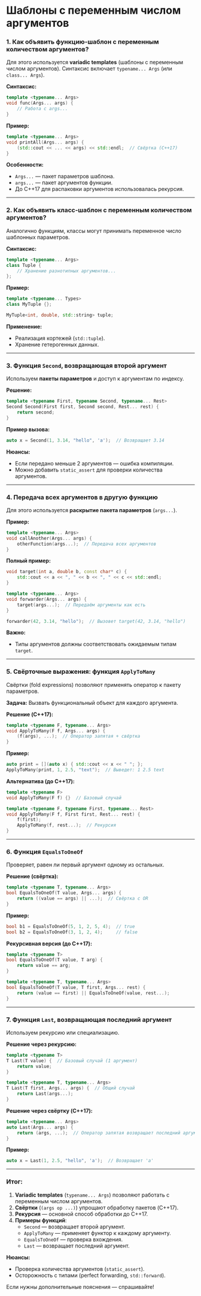 # Шаблоны с переменным числом аргументов

### 1. Как объявить функцию-шаблон с переменным количеством аргументов?
Для этого используется **variadic templates** (шаблоны с переменным числом аргументов). Синтаксис включает `typename... Args` (или `class... Args`).

**Синтаксис:**
```cpp
template <typename... Args>
void func(Args... args) {
    // Работа с args...
}
```  

**Пример:**
```cpp
template <typename... Args>
void printAll(Args... args) {
    (std::cout << ... << args) << std::endl;  // Свёртка (C++17)
}
```  

**Особенности:**
- `Args...` — пакет параметров шаблона.
- `args...` — пакет аргументов функции.
- До C++17 для распаковки аргументов использовалась рекурсия.

---

### 2. Как объявить класс-шаблон с переменным количеством аргументов?
Аналогично функциям, классы могут принимать переменное число шаблонных параметров.

**Синтаксис:**
```cpp
template <typename... Args>
class Tuple {
    // Хранение разнотипных аргументов...
};
```  

**Пример:**
```cpp
template <typename... Types>
class MyTuple {};

MyTuple<int, double, std::string> tuple;
```  

**Применение:**
- Реализация кортежей (`std::tuple`).
- Хранение гетерогенных данных.

---

### 3. Функция `Second`, возвращающая второй аргумент
Используем **пакеты параметров** и доступ к аргументам по индексу.

**Решение:**
```cpp
template <typename First, typename Second, typename... Rest>
Second Second(First first, Second second, Rest... rest) {
    return second;
}
```  

**Пример вызова:**
```cpp
auto x = Second(1, 3.14, "hello", 'a');  // Возвращает 3.14
```  

**Нюансы:**
- Если передано меньше 2 аргументов — ошибка компиляции.
- Можно добавить `static_assert` для проверки количества аргументов.

---

### 4. Передача всех аргументов в другую функцию
Для этого используется **раскрытие пакета параметров** (`args...`).

**Пример:**
```cpp
template <typename... Args>
void callAnother(Args... args) {
    otherFunction(args...);  // Передача всех аргументов
}
```  

**Полный пример:**
```cpp
void target(int a, double b, const char* c) {
    std::cout << a << ", " << b << ", " << c << std::endl;
}

template <typename... Args>
void forwarder(Args... args) {
    target(args...);  // Передаём аргументы как есть
}

forwarder(42, 3.14, "hello");  // Вызовет target(42, 3.14, "hello")
```  

**Важно:**
- Типы аргументов должны соответствовать ожидаемым типам `target`.

---

### 5. Свёрточные выражения: функция `ApplyToMany`
Свёртки (fold expressions) позволяют применять оператор к пакету параметров.

**Задача:** Вызвать функциональный объект для каждого аргумента.

**Решение (C++17):**
```cpp
template <typename F, typename... Args>
void ApplyToMany(F f, Args... args) {
    (f(args), ...);  // Оператор запятая + свёртка
}
```  

**Пример:**
```cpp
auto print = [](auto x) { std::cout << x << " "; };
ApplyToMany(print, 1, 2.5, "text");  // Выведет: 1 2.5 text
```  

**Альтернатива (до C++17):**
```cpp
template <typename F>
void ApplyToMany(F f) {}  // Базовый случай

template <typename F, typename First, typename... Rest>
void ApplyToMany(F f, First first, Rest... rest) {
    f(first);
    ApplyToMany(f, rest...);  // Рекурсия
}
```  

---

### 6. Функция `EqualsToOneOf`
Проверяет, равен ли первый аргумент одному из остальных.

**Решение (свёртка):**
```cpp
template <typename T, typename... Args>
bool EqualsToOneOf(T value, Args... args) {
    return ((value == args) || ...);  // Свёртка с OR
}
```  

**Пример:**
```cpp
bool b1 = EqualsToOneOf(5, 1, 2, 5, 4);  // true
bool b2 = EqualsToOneOf(3, 1, 2, 4);     // false
```  

**Рекурсивная версия (до C++17):**
```cpp
template <typename T>
bool EqualsToOneOf(T value, T arg) {
    return value == arg;
}

template <typename T, typename... Args>
bool EqualsToOneOf(T value, T first, Args... rest) {
    return (value == first) || EqualsToOneOf(value, rest...);
}
```  

---

### 7. Функция `Last`, возвращающая последний аргумент
Используем рекурсию или специализацию.

**Решение через рекурсию:**
```cpp
template <typename T>
T Last(T value) {  // Базовый случай (1 аргумент)
    return value;
}

template <typename T, typename... Args>
T Last(T first, Args... args) {  // Общий случай
    return Last(args...);
}
```  

**Решение через свёртку (C++17):**
```cpp
template <typename... Args>
auto Last(Args... args) {
    return (args, ...);  // Оператор запятая возвращает последний аргумент
}
```  

**Пример:**
```cpp
auto x = Last(1, 2.5, "hello", 'a');  // Возвращает 'a'
```  

---

### Итог:
1. **Variadic templates** (`typename... Args`) позволяют работать с переменным числом аргументов.
2. **Свёртки** (`(args op ...)`) упрощают обработку пакетов (C++17).
3. **Рекурсия** — основной способ обработки до C++17.
4. **Примеры функций**:
    - `Second` — возвращает второй аргумент.
    - `ApplyToMany` — применяет функтор к каждому аргументу.
    - `EqualsToOneOf` — проверка вхождения.
    - `Last` — возвращает последний аргумент.

**Нюансы:**
- Проверка количества аргументов (`static_assert`).
- Осторожность с типами (perfect forwarding, `std::forward`).

Если нужны дополнительные пояснения — спрашивайте!